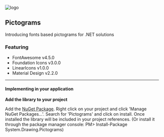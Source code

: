 ![logo](https://raw.githubusercontent.com/ennerperez/pictograms/master/.editoricon.png)
## Pictograms
Introducing fonts based pictograms for .NET solutions

### Featuring
- FontAwesome v4.5.0
- Foundation Icons v3.0.0
- LinearIcons v1.0.0
- Material Design v2.2.0

---

#### Implementing in your application

**Add the library to your project**

Add the [NuGet Package](https://www.nuget.org/packages/System.Drawing.Pictograms/). Right click on your project and click 'Manage NuGet Packages...'. Search for 'Pictograms' and click on install. Once installed the library will be included in your project references. (Or install it through the package manager console: PM> Install-Package System.Drawing.Pictograms)